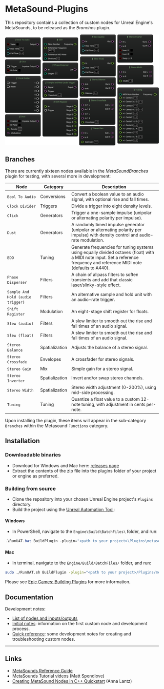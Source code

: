 # MetaSound-Plugins 
This repository contains a collection of custom nodes for Unreal Engine's MetaSounds, to be released as the *Branches* plugin.

![Screenshot of a selection of custom nodes in Metasound, as listed in the table below.](./docs/svg/_nodes.svg)

## Branches
There are currently sixteen nodes available in the *MetaSoundBranches* plugin for testing, with several more in development:

| Node                                | Category              | Description                                                                                                         |
|-------------------------------------|-----------------------|---------------------------------------------------------------------------------------------------------------------|
| `Bool To Audio`                     | Conversions           | Convert a boolean value to an audio signal, with optional rise and fall times.                                      |
| `Clock Divider`                     | Triggers              | Divide a trigger into eight density levels.                                                                         |
| `Click`                             | Generators            | Trigger a one-sample impulse (unipolar or alternating polarity per impulse).                                        |
| `Dust`                              | Generators            | A randomly timed impulse generator (unipolar or alternating polarity per impulse) with density control and audio-rate modulation. |
| `EDO`                               | Tuning                | Generate frequencies for tuning systems using equally divided octaves (float) with a MIDI note input. Set a reference frequency and reference MIDI note (defaults to A440). |
| `Phase Disperser`                   | Filters               | A chain of allpass filters to soften transients and add that classic laser/slinky-style effect.                      |
| `Sample And Hold (audio trigger)`   | Filters               | An alternative sample and hold unit with an audio-rate trigger.                                                     |
| `Shift Register`                    | Modulation            | An eight-stage shift register for floats.                                                                           |
| `Slew (audio)`                      | Filters               | A slew limiter to smooth out the rise and fall times of an audio signal.                                             |
| `Slew (float)`                      | Filters               | A slew limiter to smooth out the rise and fall times of an audio signal.                                             |
| `Stereo Balance`                  | Spatialization             | Adjusts the balance of a stereo signal.                                                                                    |
| `Stereo Crossfade`                  | Envelopes             | A crossfader for stereo signals.                                                                                    |
| `Stereo Gain`                  | Mix             | Simple gain for a stereo signal.                                                                                    |
| `Stereo Inverter`                   | Spatialization        | Invert and/or swap stereo channels.                                                                                 |
| `Stereo Width`                             | Spatialization        | Stereo width adjustment (0-200%), using mid-side processing.                                                        |
| `Tuning`                            | Tuning                | Quantize a float value to a custom 12-note tuning, with adjustment in cents per-note.                               |

Upon installing the plugin, these items will appear in the sub-category `Branches` within the Metasound `Functions` category.

## Installation

### Downloadable binaries
- Download for Windows and Mac here: [releases page](https://github.com/matthewscharles/metasound-plugins/releases/)
- Extract the contents of the zip file into the plugins folder of your project or engine as preferred.

### Building from source
- Clone the repository into your chosen Unreal Engine project's `Plugins` directory.
- Build the project using the [Unreal Automation Tool](https://dev.epicgames.com/documentation/en-us/unreal-engine/unreal-automation-tool-for-unreal-engine):

#### Windows
- In PowerShell, navigate to the `Engine\Build\BatchFiles\` folder, and run: 
```PowerShell
.\RunUAT.bat BuildPlugin -plugin="<path to your project>\Plugins\metasound-plugins\MetasoundBranches.uplugin" -package="<path to your project>\Plugins\metasound-plugins\MetasoundBranches.uplugin"
```
#### Mac
- In terminal, navigate to the `Engine/Build/BatchFiles/` folder, and run: 
```Bash
sudo ./RunUAT.sh BuildPlugin -plugin="<path to your project>/Plugins/metasound-plugins/MetasoundBranches.uplugin" -package="<path to your project>/Plugins/metasound-plugins/MetasoundBranches.uplugin"
```

Please see [Epic Games: Building Plugins](https://dev.epicgames.com/community/learning/tutorials/qz93/unreal-engine-building-plugins) for more information.

## Documentation
Development notes:
- [List of nodes and inputs/outputs](./docs/nodes.md)
- [Initial notes](./docs/README.md): information on the first custom node and development process.
- [Quick reference](./docs/quick_reference.md): some development notes for creating and troubleshooting custom nodes. 

---

## Links
- [MetaSounds Reference Guide](https://dev.epicgames.com/documentation/en-us/unreal-engine/metasounds-reference-guide-in-unreal-engine)
- [MetaSounds Tutorial videos](https://dev.epicgames.com/community/learning/recommended-community-tutorial/Kw7l/unreal-engine-metasounds) (Matt Spendlove)
- [Creating MetaSound Nodes in C++ Quickstart](https://dev.epicgames.com/community/learning/tutorials/ry7p/unreal-engine-creating-metasound-nodes-in-c-quickstart) (Anna Lantz)